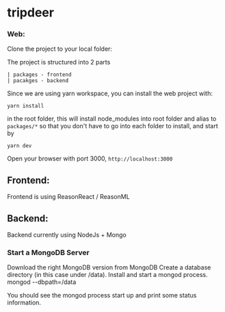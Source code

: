 # tripdeer

### Web:
Clone the project to your local folder:

The project is structured into 2 parts

```
| packages - frontend
| pacakges - backend
```
Since we are using yarn workspace, you can install the web project with:

```
yarn install
```
in the root folder, this will install node_modules into root folder and alias to `packages/*` so that you don't have to go into each folder to install, and start by

```
yarn dev
```

Open your browser with port 3000, `http://localhost:3000`


## Frontend:

Frontend is using ReasonReact / ReasonML

## Backend:

Backend currently using NodeJs + Mongo

### Start a MongoDB Server

Download the right MongoDB version from MongoDB
Create a database directory (in this case under /data).
Install and start a mongod process.
mongod --dbpath=/data

You should see the mongod process start up and print some status information.